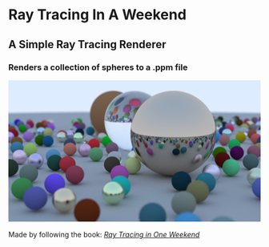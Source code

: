 # Ray Tracing In A Weekend
## A Simple Ray Tracing Renderer

### Renders a collection of spheres to a .ppm file
![Example Screenshot](https://github.com/maybe-aidan/RayTracingInAWeekend/blob/master/res/200Samples1200w.png?raw=true)

Made by following the book:
[_Ray Tracing in One Weekend_](https://raytracing.github.io/books/RayTracingInOneWeekend.html)
